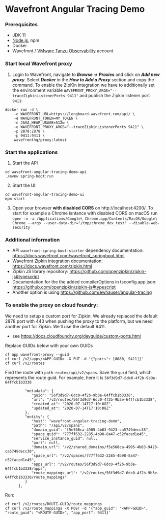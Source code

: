 # Wavefront Angular Tracing Demo

### Prerequisites
- JDK 11
- [Node.js](https://nodejs.org/en/about/releases/), npm
- Docker
- Wavefront / [VMware Tanzu Observability](https://tanzu.vmware.com/observability) account

### Start local Wavefront proxy
1. Login to Wavefront, navigate to ***Browse &rarr; Proxies*** and click on ***Add new proxy***. Select ***Docker*** in the ***How to Add a Proxy*** section and copy the command. To enable the ZipKin integration we have to additionally set the environment variable `WAVEFRONT_PROXY_ARGS="--traceZipkinListenerPorts 9411"` and publish the Zipkin listener port `9411`:
```
docker run -d \
    -e WAVEFRONT_URL=https://longboard.wavefront.com/api/ \
    -e WAVEFRONT_TOKEN=MY_TOKEN \
    -e JAVA_HEAP_USAGE=512m \
    -e WAVEFRONT_PROXY_ARGS="--traceZipkinListenerPorts 9411" \
    -p 2878:2878 \
    -p 9411:9411 \
    wavefronthq/proxy:latest
```

### Start the applications
1. Start the API
```
cd wavefront-angular-tracing-demo-api
./mvnw spring-boot:run
```
2. Start the UI
```
cd wavefront-angular-tracing-demo-ui
npm start
```
3. Open your browser **with disabled CORS** on http://localhost:4200/. To start for example a Chrome isntance with disabled CORS on macOS run `open -n -a /Applications/Google\ Chrome.app/Contents/MacOS/Google\ Chrome --args --user-data-dir="/tmp/chrome_dev_test" --disable-web-security`


### Additional information
- API `wavefront-spring-boot-starter` dependency documentation: https://docs.wavefront.com/wavefront_springboot.html
- Wavefront Zipkin integration documentation: https://docs.wavefront.com/zipkin.html
- Zipkin JS library repository: https://github.com/openzipkin/zipkin-js#typescript
- Documentation for the the added compilerOptions in tsconfig.app.json: https://github.com/openzipkin/zipkin-js#typescript
- Another option is using https://github.com/ewhauser/angular-tracing

### To enable the proxy on cloud foundry:
We need to setup a custom port for Zipkin. We already replaced the default 2878 port with 443 when pushing the proxy to the platform, but we need another port for Zipkin. We'll use the default 9411.

- see https://docs.cloudfoundry.org/devguide/custom-ports.html

Replace GUIDs below with your own GUIDs
```
cf app wavefront-proxy --guid
cf curl /v2/apps/<APP-GUID> -X PUT -d '{"ports": [8080, 9411]}'
cf curl /v2/routes
```
Find the route with `path-route=/api/v2/spans`. Save the `guid` field, which represents the route guid. For example, here it is `56f3d9d7-6dc0-4f2b-9b3e-64ffcb1b3338`
```
         "metadata": {
            "guid": "56f3d9d7-6dc0-4f2b-9b3e-64ffcb1b3338",
            "url": "/v2/routes/56f3d9d7-6dc0-4f2b-9b3e-64ffcb1b3338",
            "created_at": "2020-07-14T17:10:08Z",
            "updated_at": "2020-07-14T17:10:08Z"
         },
         "entity": {
            "host": "wavefront-angular-tracing-demo",
            "path": "/api/v2/spans",
            "domain_guid": "f5e568ca-4905-4b83-9423-ca5749decc38",
            "space_guid": "777ff632-2285-4b98-8a47-c52faced1e45",
            "service_instance_guid": null,
            "port": null,
            "domain_url": "/v2/shared_domains/f5e568ca-4905-4b83-9423-ca5749decc38",
            "space_url": "/v2/spaces/777ff632-2285-4b98-8a47-c52faced1e45",
            "apps_url": "/v2/routes/56f3d9d7-6dc0-4f2b-9b3e-64ffcb1b3338/apps",
            "route_mappings_url": "/v2/routes/56f3d9d7-6dc0-4f2b-9b3e-64ffcb1b3338/route_mappings"
         }
      },

```
Run:
```
cf curl /v2/routes/ROUTE-GUID/route_mappings
cf curl /v2/route_mappings -X POST -d '{"app_guid": "<APP-GUID>", "route_guid": "<ROUTE-GUID>", "app_port": 9411}'
```



